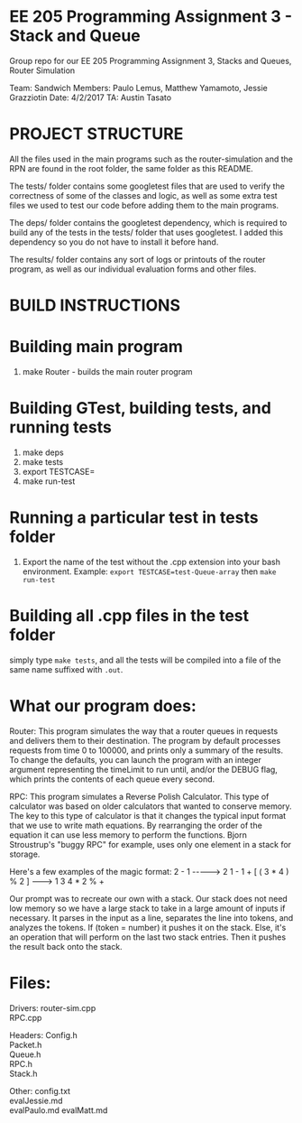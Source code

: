 # EE 205 Programming Assignment 3 - Stack and Queue
Group repo for our EE 205 Programming Assignment 3, Stacks and Queues, Router Simulation

Team: Sandwich
Members: Paulo Lemus, Matthew Yamamoto, Jessie Grazziotin
Date: 4/2/2017
TA: Austin Tasato

# PROJECT STRUCTURE

All the files used in the main programs such as the router-simulation and 
the RPN are found in the root folder, the same folder as this README.

The tests/ folder contains some googletest files that are used to verify
the correctness of some of the classes and logic, as well as some extra
test files we used to test our code before adding them to the main programs.

The deps/ folder contains the googletest dependency, which is required
to build any of the tests in the tests/ folder that uses googletest.
I added this dependency so you do not have to install it before hand.

The results/ folder contains any sort of logs or printouts of the router
program, as well as our individual evaluation forms and other files.

# BUILD INSTRUCTIONS

# Building main program

1. make Router - builds the main router program

# Building GTest, building tests, and running tests

1. make deps
2. make tests
3. export TESTCASE=<test-case-name-without-cpp-extension>
4. make run-test

# Running a particular test in tests folder

1. Export the name of the test without the .cpp extension into your
   bash environment.
   Example: `export TESTCASE=test-Queue-array` then `make run-test`

# Building all .cpp files in the test folder

simply type `make tests`, and all the tests will be compiled
into a file of the same name suffixed with `.out`.

# What our program does:
Router: 
This program simulates the way that a router queues in requests and delivers them to their destination. 
The program by default processes requests from time 0 to 100000, and prints only a summary of the results. 
To change the defaults, you can launch the program with an integer argument representing the timeLimit to run until, and/or the DEBUG flag, which prints the contents of each queue every second.

RPC:
This program simulates a Reverse Polish Calculator. This type of calculator was based on older calculators that wanted to conserve memory. 
The key to this type of calculator is that it changes the typical input format that we use to write math equations. 
By rearranging the order of the equation it can use less memory to perform the functions. 
Bjorn Stroustrup's "buggy RPC" for example, uses only one element in a stack for storage.  

Here's a few examples of the magic format: 
2 - 1 -----> 2 1 -
1 + [ ( 3 * 4 ) % 2 ] ---> 1 3 4 * 2 % + 


Our prompt was to recreate our own with a stack. 
Our stack does not need low memory so we have a large stack to take in a large amount of inputs if necessary. 
It parses in the input as a line, separates the line into tokens, and analyzes the tokens. 
If (token = number) it pushes it on the stack.
Else, it's an operation that will perform on the last two stack entries.
Then it pushes the result back onto the stack. 


# Files:

Drivers:
router-sim.cpp  
RPC.cpp  

Headers:
Config.h  
Packet.h  
Queue.h  
RPC.h  
Stack.h  

Other:
config.txt  
evalJessie.md  
evalPaulo.md
evalMatt.md  

